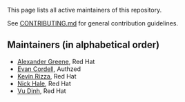 This page lists all active maintainers of this repository.

See [CONTRIBUTING.md](https://github.com/operator-framework/operator-lifecycle-manager/blob/master/CONTRIBUTING.md)
for general contribution guidelines.

## Maintainers (in alphabetical order)

- [Alexander Greene](github.com/awgreene), Red Hat
- [Evan Cordell](github.com/ecordell), Authzed
- [Kevin Rizza](github.com/kevinrizza), Red Hat
- [Nick Hale](github.com/njhale), Red Hat
- [Vu Dinh](github.com/dinhxuanvu), Red Hat
